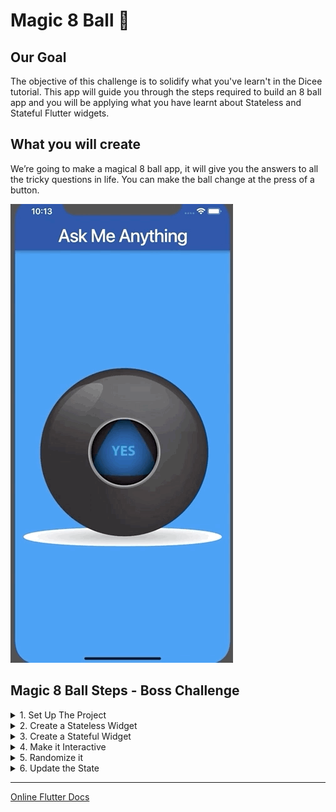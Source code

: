 # Magic 8 Ball 🎱

## Our Goal

The objective of this challenge is to solidify what you've learn't in the Dicee tutorial. This app will guide you through the steps required to build an 8 ball app and you will be applying what you have learnt about Stateless and Stateful Flutter widgets.


## What you will create

We’re going to make a magical 8 ball app, it will give you the answers to all the tricky questions in life. You can make the ball change at the press of a button. 

![Finished App](../general_resources/prj_gifs/8-ball-flutter-gif.gif)

## Magic 8 Ball Steps - Boss Challenge
<details>
  <summary>1. Set Up The Project</summary>
  Go to https://github.com/londonappbrewery/magic-8-ball-flutter and clone the starting project to your local computer or just download the images in the images subfolder in the root. Open it and take a look around the project.

  - There is an images folder with all the ball images you will need. There are a total of 5 images.
</details>

<details>
  <summary>2. Create a Stateless Widget</summary>
  
  - Create a new Stateless widget called BallPage in your main.dart file.

  - Replace the word null with the new Stateless Widget you created.
  
  ![Null to Stateless Widget](../general_resources/challenges-steps/magic-8-ball/null-to-stateless.png)

  - Your BallPage should have a Scaffold with an AppBar and an empty Container as the body.

  - The AppBar should have a  dark blue backgroundColor and a title that says 'Ask Me Anything'.

  - The background your Scaffold should have a blue color.

  - Once you run the app this is what you're aiming for:
  
  ![Step 2 final view](../general_resources/challenges-steps/magic-8-ball/step-2-objective.png)

  [Solution](../general_resources/challenges-steps/magic-8-ball/solutions/step_2.dart)

</details>

<details>
  <summary>3. Create a Stateful Widget</summary>
  
  - Create a new [Stateful Widget](https://docs.flutter.io/flutter/widgets/StatefulWidget-class.html) called `Ball` in your **main.dart** file.

  - Instead of `BallPage` having a body of `Container()` replace it with your new **Stateful Widget**.
  ![Replace container with Stateful Widget](../general_resources/challenges-steps/magic-8-ball/replace-container-w-stateful-step3.png)

  - Your `Ball` Stateful Widget should display a the **ball1.png** image. (You don't have to touch the pubscpec.yaml file)

  - Make sure the image is **centered**.

  - When you run the app this is what you're aiming for:
  
  ![Step 3 Final View](../general_resources/challenges-steps/magic-8-ball/step-3-objective.png)

  [Solution](../general_resources/challenges-steps/magic-8-ball/solutions/step_3.dart)
</details>

<details>
  <summary>4. Make it Interactive</summary>
  
  - Use a [TextButton](https://api.flutter.dev/flutter/material/TextButton-class.html) Widget to make the Image **clickable**.

  - Add a `print` statement that gets triggered when the button is **pressed**. It should print `'I got clicked'`.

  - When you **run** the app and click on the ball image you should see the words "I got clicked" into the console like this:

  ![Step 4 Expected Behaviour](../general_resources/challenges-steps/magic-8-ball/expected-behaviour-step4.gif)

  [Solution](../general_resources/challenges-steps/magic-8-ball/solutions/step_4.dart)
</details>

<details>
  <summary>5. Randomize it</summary>

  - Inside the curly braces of `_BallState` create a [variable](https://www.dartlang.org/guides/language/language-tour#variables) called `ballNumber` that can only hold **integers** (`int`), set it to equal **0**.
  ![Create variable ballNumber](../general_resources/challenges-steps/magic-8-ball/create_var_ballNumber.png)

  - Instead of hard coding the ball image name that's being displayed on screen, use the `ballNumber` **variable** you just created instead.

  - Add the `dart:math` [library](https://api.dartlang.org/stable/2.2.0/dart-math/dart-math-library.html) to your **main.dart** file.

  - When the button gets **pressed**, use the `Random()` generator and the `nextInt()` method from the `dart:math` library to generate a new `ballNumber` between **0-4**.

  - Print the `ballNumber` to the console when the button gets pressed.

  - When you **run** the app and **click** on the ball image you should see **random number between 0-4** printed in the console like this:
  
  ![Step 5 Expected Behaviour](../general_resources/challenges-steps/magic-8-ball/expected-behaviour-step5.gif)

  [Solution](../general_resources/challenges-steps/magic-8-ball/solutions/step_5.dart)
</details>

<details>
  <summary>6. Update the State</summary>

  - Change the random numbers that are generated for `ballNumber` from **0-4** to **1-5** to match our ball image names. 

  - Instead of using a **hard coded** image name to display the ball image that's shown on screen, use [String Interpolation](https://www.dartlang.org/guides/language/language-tour#strings) and the `ballNumber` **variable** instead to make it show a **random image**.

  - Use `setState()` to update the **state of the image** when the `ballNumber` variable **updates**.

  - All going well, you should now have the full functionality of the Magic 8 Ball app, it should look like this:
  
  ![Step 6 Expected Behaviour](../general_resources/challenges-steps/magic-8-ball/expected-behaviour-step6.gif)

  <div align='center'>
    <h4>
      <a href="../general_resources/challenges-steps/magic-8-ball/solutions/step_6.dart">Solution</a>
    </h4>
  </div>

</details>

---

[Online Flutter Docs](https://docs.flutter.dev/)